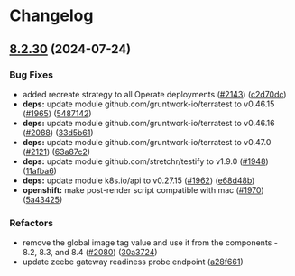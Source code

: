 # Changelog

## [8.2.30](https://github.com/camunda/camunda-platform-helm/compare/camunda-platform-8.2.29...camunda-platform-8.2.30) (2024-07-24)


### Bug Fixes

* added recreate strategy to all Operate deployments ([#2143](https://github.com/camunda/camunda-platform-helm/issues/2143)) ([c2d70dc](https://github.com/camunda/camunda-platform-helm/commit/c2d70dc36088e67c5acb6fc5e51cc1fc64cf9e33))
* **deps:** update module github.com/gruntwork-io/terratest to v0.46.15 ([#1965](https://github.com/camunda/camunda-platform-helm/issues/1965)) ([5487142](https://github.com/camunda/camunda-platform-helm/commit/548714296ae6ade07b7585111f8973d221e80983))
* **deps:** update module github.com/gruntwork-io/terratest to v0.46.16 ([#2088](https://github.com/camunda/camunda-platform-helm/issues/2088)) ([33d5b61](https://github.com/camunda/camunda-platform-helm/commit/33d5b61e27fb4a6e3e30506fb557c65626995130))
* **deps:** update module github.com/gruntwork-io/terratest to v0.47.0 ([#2121](https://github.com/camunda/camunda-platform-helm/issues/2121)) ([63a87c2](https://github.com/camunda/camunda-platform-helm/commit/63a87c25d136f56e901a4bcb57e2cc34ad87b795))
* **deps:** update module github.com/stretchr/testify to v1.9.0 ([#1948](https://github.com/camunda/camunda-platform-helm/issues/1948)) ([11afba6](https://github.com/camunda/camunda-platform-helm/commit/11afba60edf6de35429174b381b0d06964e8b6de))
* **deps:** update module k8s.io/api to v0.27.15 ([#1962](https://github.com/camunda/camunda-platform-helm/issues/1962)) ([e68d48b](https://github.com/camunda/camunda-platform-helm/commit/e68d48b7af48f6fbaf2aff0c1e8714c1659f4479))
* **openshift:** make post-render script compatible with mac ([#1970](https://github.com/camunda/camunda-platform-helm/issues/1970)) ([5a43425](https://github.com/camunda/camunda-platform-helm/commit/5a43425b2b59c674de4495b7e2ae13209156d29b))


### Refactors

* remove the global image tag value and use it from the components - 8.2, 8.3, and 8.4 ([#2080](https://github.com/camunda/camunda-platform-helm/issues/2080)) ([30a3724](https://github.com/camunda/camunda-platform-helm/commit/30a3724c62c9c97b54eb9f78dea2a95b0953d3bb))
* update zeebe gateway readiness probe endpoint ([a28f661](https://github.com/camunda/camunda-platform-helm/commit/a28f6616d0c3f0268709aceb8406ee9fe651d722))
